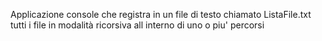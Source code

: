 Applicazione console che registra in un file di testo chiamato ListaFile.txt tutti i file in modalità ricorsiva all interno di uno o piu' percorsi
